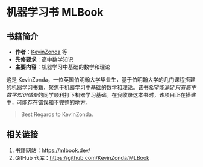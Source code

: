 # 机器学习书 MLBook

## 书籍简介

- **作者**：[KevinZonda](https://github.com/KevinZonda) 等
- **先修要求**：高中数学知识
- **主要内容**：机器学习中基础的数学和理论

这是 KevinZonda，一位英国伯明翰大学毕业生，基于伯明翰大学的几门课程搭建的机器学习书籍，聚焦于机器学习中基础的数学和理论。该书希望能满足*只有高中数学知识储备*的同学顺利打下机器学习基础。在我收录这本书时，该项目正在搭建中，可能存在错误和不完整的地方。

> Best Regards to KevinZonda.

## 相关链接

1. 书籍网站：<https://mlbook.dev/>
2. GitHub 仓库：<https://github.com/KevinZonda/MLBook>
